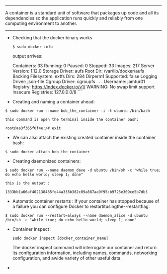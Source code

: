 -------------
A container is a standard unit of software that packages up code and all its dependencies so the application runs quickly and reliably from one computing environment to another.

--------------------

- Checking that the docker binary works
    ```
    $ sudo docker info 
    ```
	
	output arrives:
	
	Containers: 33 
    Running: 0 Paused: 0 Stopped: 33 
    Images: 217 
    Server Version: 1.12.0 
    Storage Driver: aufs 
    Root Dir: /var/lib/docker/aufs 
    Backing Filesystem: extfs 
    Dirs: 284 Dirperm1 
    Supported: false 
    Logging Driver: json-file 
    Cgroup Driver: cgroupfs . . . 
    Username: jamtur01 
    Registry: https://index.docker.io/v1/ 
    WARNING: No swap limit support Insecure Registries: 127.0.0.0/8  ```
  
- Creating and naming a container ahead:
 ```
 $ sudo docker run --name bob_the_container -i -t ubuntu /bin/bash 

```
	this command is open the terminal inside the container bash:
```
root@aa3f365f0f4e:/# exit  
```

- We can also attach the existing created container inside the container bash:
```
$ sudo docker attach bob_the_container
```

- Creating daemonized containers:
```
$ sudo docker run --name daemon_dave -d ubuntu /bin/sh -c "while true; do echo hello world; sleep 1; done" 
```
	this is the output :
```
1333bb1a66af402138485fe44a335b382c09a887aa9f95cb9725e309ce5b7db3
```
- Automatic container restarts  :
   If your container has stopped because of a failure you can configure Docker to restartitusingthe--restartflag.
 ```
 $ sudo docker run --restart=always --name daemon_alice -d ubuntu /bin/sh -c "while true; do echo hello world; sleep 1; done"
```

- Container Inspect : 
	```
	sudo docker inspect [docker_container_name] 	 
	```
	The docker inspect command will interrogate our container and return its configuration information, including names, commands, networking configuration, and awide variety of other useful data.

- 